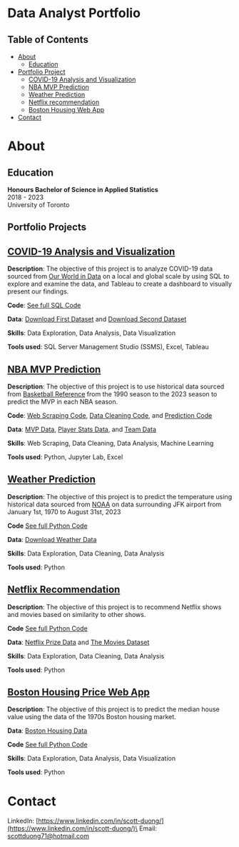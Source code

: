 # Data Analyst Portfolio

## Table of Contents
* [About](#about)
  * [Education](#education)
* [Portfolio Project](#portfolio-project)
  * [COVID-19 Analysis and Visualization](#covid-19-analysis-and-visualization)
  * [NBA MVP Prediction](#nba-mvp-prediction)
  * [Weather Prediction](#weather-prediction)
  * [Netflix recommendation](#netflix-recommendation)
  * [Boston Housing Web App](#boston-housing-web-app)
* [Contact](#contact)

# About

## Education
**Honours Bachelor of Science in Applied Statistics**\
2018 - 2023\
University of Toronto

## Portfolio Projects

## **[COVID-19 Analysis and Visualization](https://github.com/jidafan/COVID-19-Analysis-and-Visualization)**

**Description**: The objective of this project is to analyze COVID-19 data sourced from [Our World in Data](https://ourworldindata.org/covid-cases) on a local and global scale by using SQL to explore and examine the data, and Tableau to create a dashboard to visually present our findings.

**Code**: [See full SQL Code](https://github.com/jidafan/COVID-19-Analysis-and-Visualization/blob/main/Covid%20SQL%20Query.sql)

**Data**: [Download First Dataset](https://github.com/jidafan/COVID-19-Analysis-and-Visualization/blob/main/CovidDeaths.xlsb) and [Download Second Dataset](https://github.com/jidafan/COVID-19-Analysis-and-Visualization/blob/main/CovidVaccinations.xlsb)

**Skills**: Data Exploration, Data Analysis, Data Visualization

**Tools used**: SQL Server Management Studio (SSMS), Excel, Tableau

## **[NBA MVP Prediction](https://github.com/jidafan/nba-prediction-mvp)**

**Description**: The objective of this project is to use historical data sourced from [Basketball Reference](https://www.basketball-reference.com/) from the 1990 season to the 2023 season to predict the MVP in each NBA season.

**Code**: [Web Scraping Code](https://github.com/jidafan/nba-prediction-mvp/blob/main/web_scraping.ipynb), [Data Cleaning Code](https://github.com/jidafan/nba-prediction-mvp/blob/main/data_cleaning.ipynb), and [Prediction Code](https://github.com/jidafan/nba-prediction-mvp/blob/main/prediction.ipynb)

**Data**: [MVP Data](https://github.com/jidafan/nba-prediction-mvp/blob/main/mvps.csv), [Player Stats Data](https://github.com/jidafan/nba-prediction-mvp/blob/main/players.csv), and [Team Data](https://github.com/jidafan/nba-prediction-mvp/blob/main/teams.csv)

**Skills**: Web Scraping, Data Cleaning, Data Analysis, Machine Learning

**Tools used**: Python, Jupyter Lab, Excel

## **[Weather Prediction](https://github.com/jidafan/weather-predict)**

**Description**: The objective of this project is to predict the temperature using historical data sourced from [NOAA](https://www.ncdc.noaa.gov/cdo-web/datasets) on data surrounding JFK airport from January 1st, 1970 to August 31st, 2023

**Code** [See full Python Code](https://github.com/jidafan/weather-predict/blob/main/weather.ipynb)

**Data**: [Download Weather Data](https://github.com/jidafan/weather-predict/tree/main)

**Skills**: Data Exploration, Data Cleaning, Data Analysis

**Tools used**: Python

## **[Netflix Recommendation](https://github.com/jidafan/netflix-recommendation)**

**Description**: The objective of this project is to recommend Netflix shows and movies based on similarity to other shows.

**Code** [See full Python Code](https://github.com/jidafan/netflix-recommendation/blob/main/netflix_recommendations.py)

**Data**: [Netflix Prize Data](https://www.kaggle.com/datasets/netflix-inc/netflix-prize-data) and [The Movies Dataset](https://www.kaggle.com/datasets/rounakbanik/the-movies-dataset)

**Skills**: Data Exploration, Data Cleaning, Data Analysis

**Tools used**: Python

## **[Boston Housing Price Web App](https://github.com/jidafan/Boston-Housing-Prices-Web-App)**

**Description**: The objective of this project is to predict the median house value using the data of the 1970s Boston housing market.

**Data**: [Boston Housing Data](http://lib.stat.cmu.edu/datasets/boston)

**Code** [See full Python Code](https://github.com/jidafan/Boston-Housing-Prices-Web-App/blob/main/boston-house-ml-app.py)

**Skills**: Data Exploration, Data Analysis, Data Visualization

**Tools used**: Python

# Contact

LinkedIn: [https://www.linkedin.com/in/scott-duong/](https://www.linkedin.com/in/scott-duong/)\
Email: [scottduong71@hotmail.com](scottduong71@hotmail.com)
